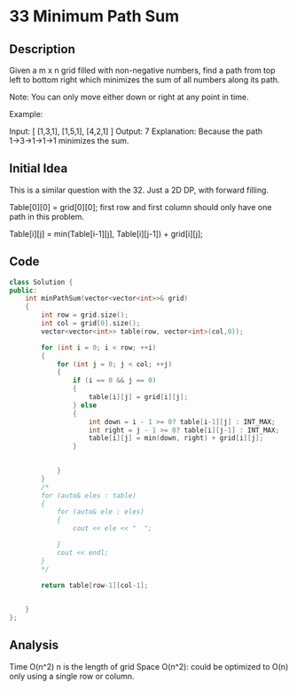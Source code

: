 # 33 Minimum Path Sum

## Description

Given a m x n grid filled with non-negative numbers, find a path from top left to bottom right which minimizes the sum of all numbers along its path.

Note: You can only move either down or right at any point in time.

Example:

Input:
[
  [1,3,1],
  [1,5,1],
  [4,2,1]
]
Output: 7
Explanation: Because the path 1→3→1→1→1 minimizes the sum.

## Initial Idea

This is a similar question with the 32. Just a 2D DP, with forward filling. 

Table[0][0] = grid[0][0];
first row and first column should only have one path in this problem. 

Table[i][j] = min(Table[i-1][j], Table[i][j-1]) + grid[i][j]; 


## Code

```cpp
class Solution {
public:
    int minPathSum(vector<vector<int>>& grid) 
    {
        int row = grid.size();
        int col = grid[0].size();
        vector<vector<int>> table(row, vector<int>(col,0));

        for (int i = 0; i < row; ++i)
        {
            for (int j = 0; j < col; ++j)
            {
                if (i == 0 && j == 0)
                {
                    table[i][j] = grid[i][j]; 
                } else
                {
                    int down = i - 1 >= 0? table[i-1][j] : INT_MAX;
                    int right = j - 1 >= 0? table[i][j-1] : INT_MAX;
                    table[i][j] = min(down, right) + grid[i][j]; 
                }

                
            }
        }
        /*
        for (auto& eles : table)
        {
            for (auto& ele : eles)
            {
                cout << ele << "  ";

            }
            cout << endl; 
        }
        */

        return table[row-1][col-1]; 

        
    }
};
```

## Analysis

Time O(n^2) n is the length of grid 
Space O(n^2): could be optimized to O(n) only using a single row or column. 